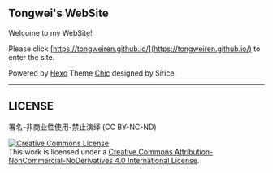## Tongwei's WebSite
Welcome to my WebSite!

Please click [https://tongweiren.github.io/](https://tongweiren.github.io/) to enter the site.

Powered by [Hexo](https://hexo.io/) Theme [Chic](https://github.com/Siricee/hexo-theme-Chic) designed by Sirice.

<hr>

## LICENSE

署名-非商业性使用-禁止演绎 (CC BY-NC-ND)

<a rel="license" href="http://creativecommons.org/licenses/by-nc-nd/4.0/"><img alt="Creative Commons License" style="border-width:0" src="https://i.creativecommons.org/l/by-nc-nd/4.0/88x31.png" /></a><br />This work is licensed under a <a rel="license" href="http://creativecommons.org/licenses/by-nc-nd/4.0/">Creative Commons Attribution-NonCommercial-NoDerivatives 4.0 International License</a>.
